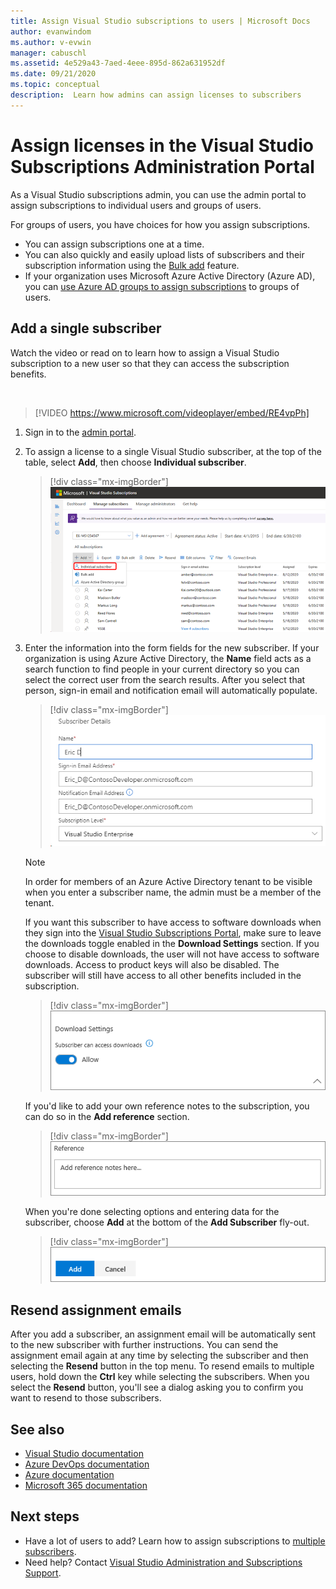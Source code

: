 ```yaml
---
title: Assign Visual Studio subscriptions to users | Microsoft Docs
author: evanwindom
ms.author: v-evwin
manager: cabuschl
ms.assetid: 4e529a43-7aed-4eee-895d-862a631952df
ms.date: 09/21/2020
ms.topic: conceptual
description:  Learn how admins can assign licenses to subscribers
---
```


# Assign licenses in the Visual Studio Subscriptions Administration Portal
As a Visual Studio subscriptions admin, you can use the admin portal to assign subscriptions to individual users and groups of users.

For groups of users, you have choices for how you assign subscriptions.  
- You can assign subscriptions one at a time.
- You can also quickly and easily upload lists of subscribers and their subscription information using the [Bulk add](assign-license-bulk.md) feature.
- If your organization uses Microsoft Azure Active Directory (Azure AD), you can [use Azure AD groups to assign subscriptions](./assign-license-bulk.md#use-azure-active-directory-groups-to-assign-subscriptions) to groups of users.  


## Add a single subscriber
Watch the video or read on to learn how to assign a Visual Studio subscription to a new user so that they can access the subscription benefits.

<br>

> [!VIDEO https://www.microsoft.com/videoplayer/embed/RE4vpPh]


1. Sign in to the [admin portal](https://manage.visualstudio.com).
2. To assign a license to a single Visual Studio subscriber, at the top of the table, select **Add**, then choose **Individual subscriber**.
   > [!div class="mx-imgBorder"]
   > ![Add a single subscriber](_img/assign-license-add/add-subscriber-individual.png "Select Add, then choose Individual subscriber to assign a single subscription.")
3. Enter the information into the form fields for the new subscriber. If your organization is using Azure Active Directory, the **Name** field acts as a search function to find people in your current directory so you can select the correct user from the search results. After you select that person, sign-in email and notification email will automatically populate.
   > [!div class="mx-imgBorder"]
   > ![Subscriber details](_img/assign-license-add/subscriber-details.png "Enter subscriber name and other details, or choose from the of tenant members.")

    > [!NOTE]
    > In order for members of an Azure Active Directory tenant to be visible when you enter a subscriber name, the admin must be a member of the tenant. 


    If you want this subscriber to have access to software downloads when they sign into the [Visual Studio Subscriptions Portal](https://my.visualstudio.com?wt.mc_id=o~msft~docs), make sure to leave the downloads toggle enabled in the **Download Settings** section. If you choose to disable downloads, the user will not have access to software downloads.  Access to product keys will also be disabled.  The subscriber will still have access to all other benefits included in the subscription.
   > [!div class="mx-imgBorder"]
   > ![Access to downloads](media/access-to-downloads.png "Choose 'Allow' to provide the subscriber with access to software downloads.")

    If you'd like to add your own reference notes to the subscription, you can do so in the **Add reference** section.
   > [!div class="mx-imgBorder"]
   > ![Add your own reference notes to each subscription](media/add-subscriber-reference-notes.png "Use the Reference field to record any notes about this subscription.")

    When you're done selecting options and entering data for the subscriber, choose **Add** at the bottom of the **Add Subscriber** fly-out.
   > [!div class="mx-imgBorder"]
   > ![Choose the Add button](media/add-button.png "Select Add to save the information and assign the subscription to the subscriber.")

## Resend assignment emails
After you add a subscriber, an assignment email will be automatically sent to the new subscriber with further instructions. You can send the assignment email again at any time by selecting the subscriber and then selecting the **Resend** button in the top menu.  To resend emails to multiple users, hold down the **Ctrl** key while selecting the subscribers.  When you select the **Resend** button, you'll see a dialog asking you to confirm you want to resend to those subscribers.  

## See also
- [Visual Studio documentation](/visualstudio/)
- [Azure DevOps documentation](/azure/devops/)
- [Azure documentation](/azure/)
- [Microsoft 365 documentation](/microsoft-365/)


## Next steps
- Have a lot of users to add?  Learn how to assign subscriptions to [multiple subscribers](assign-license-bulk.md).
- Need help?  Contact [Visual Studio Administration and Subscriptions Support](https://visualstudio.microsoft.com/support/support-overview-vs).
